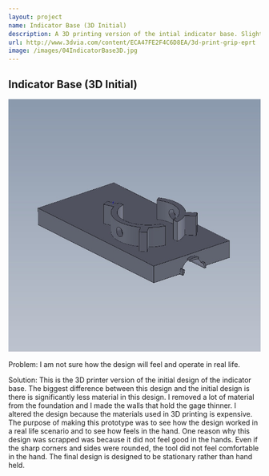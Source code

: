 ```yaml
---
layout: project
name: Indicator Base (3D Initial)
description: A 3D printing version of the intial indicator base. Slight tweaks were made to the design to conserve printing material...(Please click on picture for more detail)
url: http://www.3dvia.com/content/ECA47FE2F4C6D8EA/3d-print-grip-eprt
image: /images/04IndicatorBase3D.jpg
---
```

Indicator Base (3D Initial)
---------------------------

<img class="image fit" src="/images/04IndicatorBase3D.jpg">

Problem: I am not sure how the design will feel and operate in real life.

Solution: This is the 3D printer version of the initial design of the indicator base. The
biggest difference between this design and the initial design is there is
significantly less material in this design. I removed a lot of material from the
foundation and I made the walls that hold the gage thinner. I altered the design
because the materials used in 3D printing is expensive. The purpose of making
this prototype was to see how the design worked in a real life scenario and to
see how feels in the hand. One reason why this design was scrapped was because
it did not feel good in the hands. Even if the sharp corners and sides were
rounded, the tool did not feel comfortable in the hand. The final design is
designed to be stationary rather than hand held.

